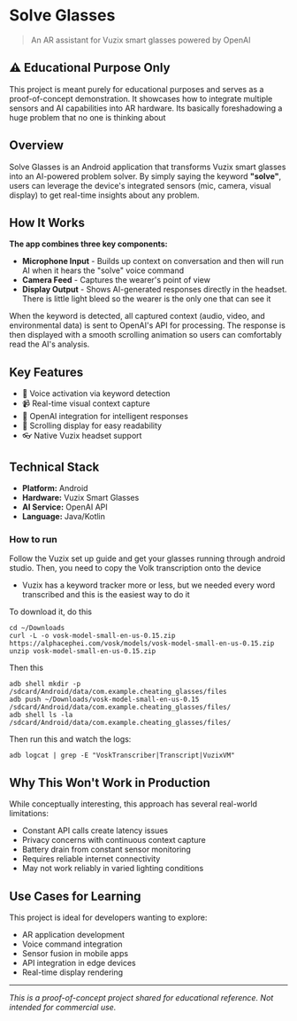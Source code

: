 # Solve Glasses

> An AR assistant for Vuzix smart glasses powered by OpenAI

## ⚠️ Educational Purpose Only

This project is meant purely for educational purposes and serves as a proof-of-concept demonstration. It showcases how to integrate multiple sensors and AI capabilities into AR hardware.
Its basically foreshadowing a huge problem that no one is thinking about

## Overview

Solve Glasses is an Android application that transforms Vuzix smart glasses into an AI-powered problem solver. By simply saying the keyword **"solve"**, users can leverage the device's integrated sensors (mic, camera, visual display) to get real-time insights about any problem.

## How It Works

**The app combines three key components:**

- **Microphone Input** - Builds up context on conversation and then will run AI when it hears the "solve" voice command
- **Camera Feed** - Captures the wearer's point of view
- **Display Output** - Shows AI-generated responses directly in the headset. There is little light bleed so the wearer is the only one that can see it

When the keyword is detected, all captured context (audio, video, and environmental data) is sent to OpenAI's API for processing. The response is then displayed with a smooth scrolling animation so users can comfortably read the AI's analysis.

## Key Features

- 🎤 Voice activation via keyword detection
- 📹 Real-time visual context capture
- 🤖 OpenAI integration for intelligent responses
- 📜 Scrolling display for easy readability
- 👓 Native Vuzix headset support

## Technical Stack

- **Platform:** Android
- **Hardware:** Vuzix Smart Glasses
- **AI Service:** OpenAI API
- **Language:** Java/Kotlin


### How to run
Follow the Vuzix set up guide and get your glasses running through android studio. Then, you need to copy the Volk transcription onto the device
- Vuzix has a keyword tracker more or less, but we needed every word transcribed and this is the easiest way to do it

To download it, do this
```
cd ~/Downloads
curl -L -o vosk-model-small-en-us-0.15.zip https://alphacephei.com/vosk/models/vosk-model-small-en-us-0.15.zip
unzip vosk-model-small-en-us-0.15.zip
```

Then this
```
adb shell mkdir -p /sdcard/Android/data/com.example.cheating_glasses/files
adb push ~/Downloads/vosk-model-small-en-us-0.15 /sdcard/Android/data/com.example.cheating_glasses/files/
adb shell ls -la /sdcard/Android/data/com.example.cheating_glasses/files/
```

Then run this and watch the logs:
```
adb logcat | grep -E "VoskTranscriber|Transcript|VuzixVM"
```

## Why This Won't Work in Production

While conceptually interesting, this approach has several real-world limitations:

- Constant API calls create latency issues
- Privacy concerns with continuous context capture
- Battery drain from constant sensor monitoring
- Requires reliable internet connectivity
- May not work reliably in varied lighting conditions

## Use Cases for Learning

This project is ideal for developers wanting to explore:

- AR application development
- Voice command integration
- Sensor fusion in mobile apps
- API integration in edge devices
- Real-time display rendering

---

*This is a proof-of-concept project shared for educational reference. Not intended for commercial use.*
